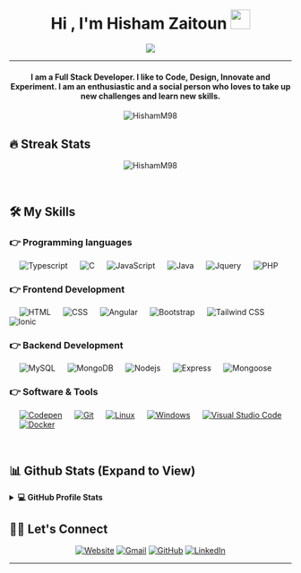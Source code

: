 <h1 align="center">Hi , I'm Hisham Zaitoun <img src="https://media.giphy.com/media/hvRJCLFzcasrR4ia7z/giphy.gif" width="35"></h1>
<p align="center">
  <a href="https://github.com/DenverCoder1/readme-typing-svg"><img src="https://readme-typing-svg.herokuapp.com?lines=Full+Stack+Web+Developer;Software%20Engineer;Always%20learning%20new%20things&center=true&width=500&height=50"></a>
</p>
<hr/>
<h4 align="center">I am a Full Stack Developer. I like to Code, Design, Innovate and Experiment. I am an enthusiastic and a social person who loves to take up new challenges and learn new skills.</h4>

<p align="center"> <img src="https://komarev.com/ghpvc/?username=HishamM98&label=Profile%20views&color=0e75b6&style=plastic" alt="HishamM98" /> </p> 

## 🔥 Streak Stats
<p align="center"><img src="https://github-readme-streak-stats.herokuapp.com/?user=HishamM98&theme=algolia" alt="HishamM98"  /></p><br>


## 🛠️ My Skills

### 👉 Programming languages

<p align="left"> 
  &emsp; 
      <img alt="Typescript" src="https://img.shields.io/badge/TypeScript%20-%232370ED.svg?logo=typescript&logoColor=white">
  &emsp;
      <img alt="C" src="https://img.shields.io/badge/C%20-%2300599C.svg?logo=c%2B%2B&logoColor=white">
  &emsp;
     <img alt="JavaScript" src="https://img.shields.io/badge/JavaScript%20-%23F7DF1E.svg?logo=javascript&logoColor=black">
  &emsp;
    <img alt="Java" src="https://img.shields.io/badge/Java-%23007396.svg?logo=java&logoColor=white">
  &emsp;
    <img alt="Jquery" src="https://img.shields.io/badge/JQuery%20-%2314354C.svg?logo=jquery&logoColor=white">
  &emsp;
    <img alt="PHP" src="https://img.shields.io/badge/PHP-%23777BB4.svg?logo=php&logoColor=white"/>
</p>


### 👉 Frontend Development
<p align="left"> 
  &emsp; 
   <img alt="HTML" src="https://img.shields.io/badge/HTML5%20-%23E34F26.svg?logo=html5&logoColor=white">
  &emsp;
    <img alt="CSS" src="https://img.shields.io/badge/CSS%20-%231572B6.svg?logo=css3&logoColor=white">
  &emsp;
    <img alt="Angular" src="https://img.shields.io/badge/Angular-%23333333.svg?logo=angular&logoColor=red"/>
    &emsp;
    <img alt="Bootstrap" src="https://img.shields.io/badge/Bootstrap-%23563D7C.svg?style=flat&logo=bootstrap&logoColor=white"/>
    &emsp;
    <img alt="Tailwind CSS" src="https://img.shields.io/badge/Tailwind-%23333333.svg?logo=tailwindcss&logoColor=blue"/>
    &emsp;
    <img alt="Ionic" src="https://img.shields.io/badge/Ionic-%23333333.svg?logo=ionic&logoColor=blue"/>
</p>


### 👉 Backend Development
<p align="left">
  &emsp;
    <img alt="MySQL" src="https://img.shields.io/badge/MySQL-%2300f.svg?style=flat&llogo=mysql&logoColor=white">
  &emsp;
    <img alt="MongoDB" src ="https://img.shields.io/badge/MongoDB-%2330a632.svg?style=flat&logo=mongodb&logoColor=white"/></a>
  &emsp;
    <img alt="Nodejs" src="https://img.shields.io/badge/NodeJS-%2330a632.svg?style=flat&llogo=nodedotjs&logoColor=white">
  &emsp;
    <img alt="Express" src="https://img.shields.io/badge/Express%20-%23430098.svg?logo=express&logoColor=white">  
  &emsp;
    <img alt="Mongoose" src ="https://img.shields.io/badge/Mongoose-%23316192.svg?logo=mongoose&logoColor=white">
 </p>

 ### 👉 Software & Tools

<p>
  &emsp;
    <a href="#"><img alt="Codepen" src="https://img.shields.io/badge/Codepen-000000.svg?logo=codepen&logoColor=white"></a>
  &emsp;
    <a href="#"><img alt="Git" src="https://img.shields.io/badge/Git%20-%23F05033.svg?logo=git&logoColor=white"></a>
  &emsp;
    <a href="#"><img alt="Linux" src="https://img.shields.io/badge/Linux-FCC624?style=flat&logo=linux&logoColor=black"></a>
    &emsp;
    <a href="#"><img alt="Windows" src="https://img.shields.io/badge/Windows-0078d7.svg?logo=windows&logoColor=white"></a>
  &emsp;
    <a href="#"><img alt="Visual Studio Code" src="https://img.shields.io/badge/Visual%20Studio%20Code-0078d7.svg?logo=visual-studio-code&logoColor=white"></a>
    &emsp;
    <a href="#"><img alt="Docker" src="https://img.shields.io/badge/Docker-ffffff.svg?logo=docker&logoColor=blue"></a>
</p><br/>

## 📊 Github Stats (Expand to View) 

<details> 
  <summary><b>💻 GitHub Profile Stats</b></summary>
  <br/>
  <p align="center">
    <a href="https://github.com/anuraghazra/github-readme-stats"><img alt="Hisham's Github Stats" src="https://github-readme-stats.vercel.app/api?username=HishamM98&show_icons=true&count_private=true&theme=algolia" height="192px"/></a>
<br/>
  &nbsp;
	  <img src="https://github-readme-stats.vercel.app/api/top-langs?username=HishamM98&show_icons=true&locale=en&layout=compact&theme=algolia" alt="HishamM98" height="192px"/>
  <br/>
  <b>Note:</b> Top languages is only a metric of the languages my public code consists of and doesn't reflect experience or skill level.
  </p>
</details>



## 🙋‍♀️ Let's Connect
<p align="center">
  <a href="https://hisham-zaitoun-portfolio.netlify.app/"><img src="https://img.icons8.com/bubbles/50/000000/web.png" alt="Website"/></a>
	<a href="mailto:hishammzaitoun@gmail.com"><img src="https://img.icons8.com/bubbles/50/000000/gmail.png" alt="Gmail"/></a>
	<a href="https://github.com/HishamM98"><img src="https://img.icons8.com/bubbles/50/000000/github.png" alt="GitHub"/></a>
	<a href="https://www.linkedin.com/in/hmzaitoun/"><img src="https://img.icons8.com/bubbles/50/000000/linkedin.png" alt="LinkedIn"/></a></p>

<hr/>
